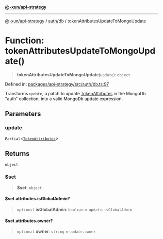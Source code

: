 [**@-xun/api-strategy**](../../../README.md)

***

[@-xun/api-strategy](../../../README.md) / [auth/db](../README.md) / tokenAttributesUpdateToMongoUpdate

# Function: tokenAttributesUpdateToMongoUpdate()

> **tokenAttributesUpdateToMongoUpdate**(`update`): `object`

Defined in: [packages/api-strategy/src/auth/db.ts:97](https://github.com/Xunnamius/api-utils/blob/840d5baca8526043aadc1db57d1845b3fe2f876c/packages/api-strategy/src/auth/db.ts#L97)

Transforms `update`, a patch to update  [TokenAttributes](../../types/type-aliases/TokenAttributes.md) in the
MongoDb "auth" collection, into a valid MongoDb update expression.

## Parameters

### update

`Partial`\<[`TokenAttributes`](../../types/type-aliases/TokenAttributes.md)\>

## Returns

`object`

### $set

> **$set**: `object`

#### $set.attributes.isGlobalAdmin?

> `optional` **isGlobalAdmin**: `boolean` = `update.isGlobalAdmin`

#### $set.attributes.owner?

> `optional` **owner**: `string` = `update.owner`

